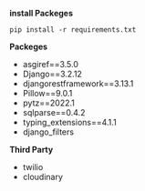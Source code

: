 **install Packeges**
```
pip install -r requirements.txt
```
**Packeges**

* asgiref==3.5.0
* Django==3.2.12
* djangorestframework==3.13.1
* Pillow==9.0.1
* pytz==2022.1
* sqlparse==0.4.2
* typing_extensions==4.1.1
* django_filters

**Third Party**
* twilio 
* cloudinary 
